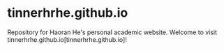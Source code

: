 # tinnerhrhe.github.io
Repository for Haoran He's personal academic website.
Welcome to visit tinnerhrhe.github.io[tinnerhrhe.github.io]!
